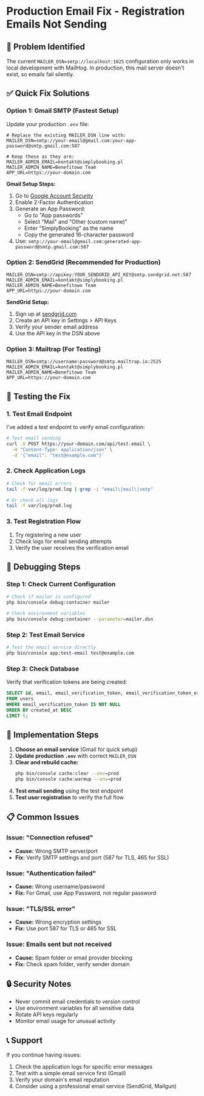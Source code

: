 # Production Email Fix - Registration Emails Not Sending

## 🚨 Problem Identified
The current `MAILER_DSN=smtp://localhost:1025` configuration only works in local development with MailHog. In production, this mail server doesn't exist, so emails fail silently.

## ✅ Quick Fix Solutions

### Option 1: Gmail SMTP (Fastest Setup)

Update your production `.env` file:

```env
# Replace the existing MAILER_DSN line with:
MAILER_DSN=smtp://your-email@gmail.com:your-app-password@smtp.gmail.com:587

# Keep these as they are:
MAILER_ADMIN_EMAIL=kontakt@simplybooking.pl
MAILER_ADMIN_NAME=Benefitowo Team
APP_URL=https://your-domain.com
```

**Gmail Setup Steps:**
1. Go to [Google Account Security](https://myaccount.google.com/security)
2. Enable 2-Factor Authentication
3. Generate an App Password:
   - Go to "App passwords"
   - Select "Mail" and "Other (custom name)"
   - Enter "SimplyBooking" as the name
   - Copy the generated 16-character password
4. Use: `smtp://your-email@gmail.com:generated-app-password@smtp.gmail.com:587`

### Option 2: SendGrid (Recommended for Production)

```env
MAILER_DSN=smtp://apikey:YOUR_SENDGRID_API_KEY@smtp.sendgrid.net:587
MAILER_ADMIN_EMAIL=kontakt@simplybooking.pl
MAILER_ADMIN_NAME=Benefitowo Team
APP_URL=https://your-domain.com
```

**SendGrid Setup:**
1. Sign up at [sendgrid.com](https://sendgrid.com)
2. Create an API key in Settings > API Keys
3. Verify your sender email address
4. Use the API key in the DSN above

### Option 3: Mailtrap (For Testing)

```env
MAILER_DSN=smtp://username:password@smtp.mailtrap.io:2525
MAILER_ADMIN_EMAIL=kontakt@simplybooking.pl
MAILER_ADMIN_NAME=Benefitowo Team
APP_URL=https://your-domain.com
```

## 🔧 Testing the Fix

### 1. Test Email Endpoint
I've added a test endpoint to verify email configuration:

```bash
# Test email sending
curl -X POST https://your-domain.com/api/test-email \
  -H "Content-Type: application/json" \
  -d '{"email": "test@example.com"}'
```

### 2. Check Application Logs
```bash
# Check for email errors
tail -f var/log/prod.log | grep -i "email\|mail\|smtp"

# Or check all logs
tail -f var/log/prod.log
```

### 3. Test Registration Flow
1. Try registering a new user
2. Check logs for email sending attempts
3. Verify the user receives the verification email

## 🐛 Debugging Steps

### Step 1: Check Current Configuration
```bash
# Check if mailer is configured
php bin/console debug:container mailer

# Check environment variables
php bin/console debug:container --parameter=mailer.dsn
```

### Step 2: Test Email Service
```bash
# Test the email service directly
php bin/console app:test-email test@example.com
```

### Step 3: Check Database
Verify that verification tokens are being created:
```sql
SELECT id, email, email_verification_token, email_verification_token_expires_at 
FROM users 
WHERE email_verification_token IS NOT NULL 
ORDER BY created_at DESC 
LIMIT 5;
```

## 🚀 Implementation Steps

1. **Choose an email service** (Gmail for quick setup)
2. **Update production `.env`** with correct `MAILER_DSN`
3. **Clear and rebuild cache:**
   ```bash
   php bin/console cache:clear --env=prod
   php bin/console cache:warmup --env=prod
   ```
4. **Test email sending** using the test endpoint
5. **Test user registration** to verify the full flow

## 📋 Common Issues

### Issue: "Connection refused"
- **Cause:** Wrong SMTP server/port
- **Fix:** Verify SMTP settings and port (587 for TLS, 465 for SSL)

### Issue: "Authentication failed"
- **Cause:** Wrong username/password
- **Fix:** For Gmail, use App Password, not regular password

### Issue: "TLS/SSL error"
- **Cause:** Wrong encryption settings
- **Fix:** Use port 587 for TLS or 465 for SSL

### Issue: Emails sent but not received
- **Cause:** Spam folder or email provider blocking
- **Fix:** Check spam folder, verify sender domain

## 🔒 Security Notes

- Never commit email credentials to version control
- Use environment variables for all sensitive data
- Rotate API keys regularly
- Monitor email usage for unusual activity

## 📞 Support

If you continue having issues:
1. Check the application logs for specific error messages
2. Test with a simple email service first (Gmail)
3. Verify your domain's email reputation
4. Consider using a professional email service (SendGrid, Mailgun)
